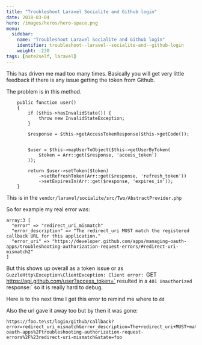 ```yaml
---
title: "Troubleshoot Laravel Socialite and Github login"
date: 2018-03-04
hero: /images/heros/hero-space.png
menu:
  sidebar:
    name: "Troubleshoot Laravel Socialite and Github login"
    identifier: troubleshoot--laravel--socialite-and--github-login
    weight: -238
tags: [note2self, laravel]
---
```


This has driven me mad too many times. Basically you will get very little feedback if there is any issue getting the token from Github.

The problem is in this method. 

```
    public function user()
    {
        if ($this->hasInvalidState()) {
            throw new InvalidStateException;
        }

        $response = $this->getAccessTokenResponse($this->getCode());


        $user = $this->mapUserToObject($this->getUserByToken(
            $token = Arr::get($response, 'access_token')
        ));

        return $user->setToken($token)
            ->setRefreshToken(Arr::get($response, 'refresh_token'))
            ->setExpiresIn(Arr::get($response, 'expires_in'));
    }
```

This is in the `vendor/laravel/socialite/src/Two/AbstractProvider.php`

So for example my real error was:

```
array:3 [
  "error" => "redirect_uri_mismatch"
  "error_description" => "The redirect_uri MUST match the registered callback URL for this application."
  "error_uri" => "https://developer.github.com/apps/managing-oauth-apps/troubleshooting-authorization-request-errors/#redirect-uri-mismatch2"
]
```

But this shows up overall as a token issue or as `GuzzleHttp\Exception\ClientException: Client error: `GET https://api.github.com/user?access_token=` resulted in a `401 Unauthorized` response:` so it is really hard to debug.

Here is to the next time I get this error to remind me where to `dd`

Also the url gave it away too but by then it was gone:

```
https://foo.te\st/login/github/callback?error=redirect_uri_mismatch&error_description=The+redirect_uri+MUST+match+the+registered+callback+URL+for+this+application.&error_uri=https%3A%2F%2Fdeveloper.github.com%2Fapps%2Fmanaging-oauth-apps%2Ftroubleshooting-authorization-request-errors%2F%23redirect-uri-mismatch&state=foo
```
